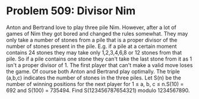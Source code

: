 # Problem 509: Divisor Nim
Anton and Bertrand love to play three pile Nim. However, after a lot of
games of Nim they got bored and changed the rules somewhat. They may
only take a number of stones from a pile that is a proper divisor of the
number of stones present in the pile. E.g. if a pile at a certain moment
contains 24 stones they may take only 1,2,3,4,6,8 or 12 stones from that
pile. So if a pile contains one stone they can't take the last stone
from it as 1 isn't a proper divisor of 1. The first player that can't
make a valid move loses the game. Of course both Anton and Bertrand play
optimally. The triple (a,b,c) indicates the number of stones in the
three piles. Let S(n) be the number of winning positions for the next
player for 1 ≤ a, b, c ≤ n.S(10) = 692 and S(100) = 735494. Find
S(123456787654321) modulo 1234567890.
